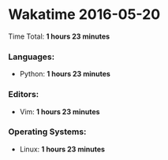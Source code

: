 # Wakatime 2016-05-20

Time Total: **1 hours 23 minutes**

### Languages:
- Python: **1 hours 23 minutes** 

### Editors:
- Vim: **1 hours 23 minutes** 

### Operating Systems:
- Linux: **1 hours 23 minutes** 

